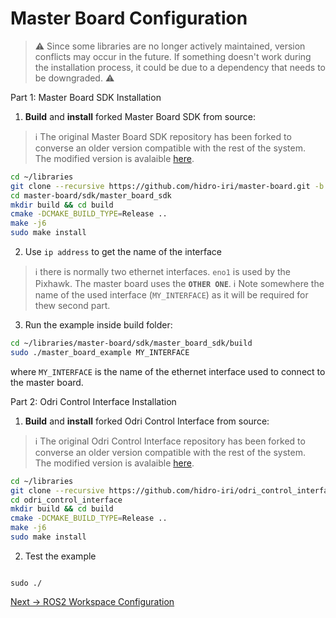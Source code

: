 # Master Board Configuration

> :warning: Since some libraries are no longer actively maintained, version conflicts may occur in the future. If something doesn't work during the installation process, it could be due to a dependency that needs to be downgraded. :warning:

Part 1: Master Board SDK Installation
1. **Build** and **install** forked Master Board SDK from source:
> :information_source: The original Master Board SDK repository has been forked to converse an older version compatible with the rest of the system.  
> The modified version is avalaible [here](https://github.com/hidro-iri/master-board).
``` bash
cd ~/libraries
git clone --recursive https://github.com/hidro-iri/master-board.git -b flying_arm
cd master-board/sdk/master_board_sdk
mkdir build && cd build
cmake -DCMAKE_BUILD_TYPE=Release ..
make -j6
sudo make install
```
2. Use `ip address` to get the name of the interface
> :information_source: there is normally two ethernet interfaces. `eno1` is used by the Pixhawk. The master board uses the **`OTHER ONE`**.
> :information_source: Note somewhere the name of the used interface (`MY_INTERFACE`) as it will be required for thew second part.

3. Run the example inside build folder:
``` bash
cd ~/libraries/master-board/sdk/master_board_sdk/build
sudo ./master_board_example MY_INTERFACE
```
where `MY_INTERFACE` is the name of the ethernet interface used to connect to the master board.

Part 2: Odri Control Interface Installation
1. **Build** and **install** forked Odri Control Interface from source:
> :information_source: The original Odri Control Interface repository has been forked to converse an older version compatible with the rest of the system.  
> The modified version is avalaible [here](https://github.com/hidro-iri/odri_control_interface).
``` bash
cd ~/libraries
git clone --recursive https://github.com/hidro-iri/odri_control_interface.git -b flying_arm
cd odri_control_interface
mkdir build && cd build
cmake -DCMAKE_BUILD_TYPE=Release ..
make -j6
sudo make install
```
2. Test the example
```

sudo ./
```


[Next → ROS2 Workspace Configuration](4_ros2_workspace.md)
